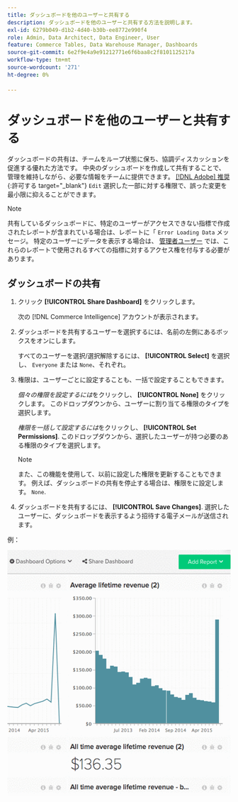 ```yaml
---
title: ダッシュボードを他のユーザーと共有する
description: ダッシュボードを他のユーザーと共有する方法を説明します。
exl-id: 6279b049-d1b2-4d40-b30b-ee8772e990f4
role: Admin, Data Architect, Data Engineer, User
feature: Commerce Tables, Data Warehouse Manager, Dashboards
source-git-commit: 6e2f9e4a9e91212771e6f6baa8c2f8101125217a
workflow-type: tm+mt
source-wordcount: '271'
ht-degree: 0%

---
```


# ダッシュボードを他のユーザーと共有する

ダッシュボードの共有は、チームをループ状態に保ち、協調ディスカッションを促進する優れた方法です。 中央のダッシュボードを作成して共有することで、管理を維持しながら、必要な情報をチームに提供できます。 [[!DNL Adobe] 推奨](../../best-practices/share-dashboard-best-practice.md){:許可する target=&quot;_blank&quot;} `Edit` 選択した一部に対する権限で、誤った変更を最小限に抑えることができます。

>[!NOTE]
>
>共有しているダッシュボードに、特定のユーザーがアクセスできない指標で作成されたレポートが含まれている場合は、レポートに「 `Error Loading Data` メッセージ。 特定のユーザーにデータを表示する場合は、 [管理者ユーザー](../../administrator/user-management/user-management.md) では、これらのレポートで使用されるすべての指標に対するアクセス権を付与する必要があります。

## ダッシュボードの共有

1. クリック **[!UICONTROL Share Dashboard]** をクリックします。

   次の [!DNL Commerce Intelligence] アカウントが表示されます。

1. ダッシュボードを共有するユーザーを選択するには、名前の左側にあるボックスをオンにします。

   すべてのユーザーを選択/選択解除するには、 **[!UICONTROL Select]** を選択し、 `Everyone` または `None`、それぞれ。

1. 権限は、ユーザーごとに設定することも、一括で設定することもできます。

   *個々の権限を設定するには*&#x200B;をクリックし、 **[!UICONTROL None]** をクリックします。 このドロップダウンから、ユーザーに割り当てる権限のタイプを選択します。

   *権限を一括して設定するには*&#x200B;をクリックし、 **[!UICONTROL Set Permissions]**. このドロップダウンから、選択したユーザーが持つ必要のある権限のタイプを選択します。

   >[!NOTE]
   >
   >また、この機能を使用して、以前に設定した権限を更新することもできます。 例えば、ダッシュボードの共有を停止する場合は、権限をに設定します。 `None`.

1. ダッシュボードを共有するには、 **[!UICONTROL Save Changes]**. 選択したユーザーに、ダッシュボードを表示するよう招待する電子メールが送信されます。

例：

![ダッシュボードを共有](../../assets/Share_Dashboards.gif)
